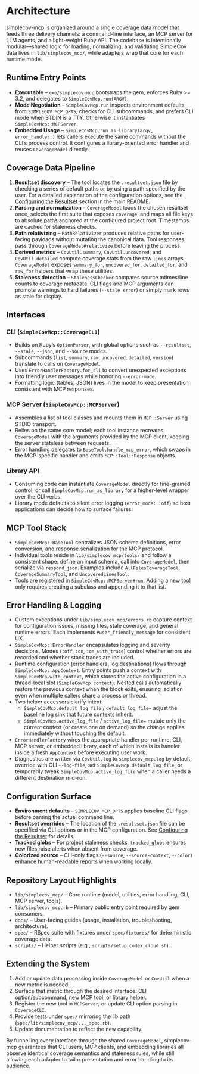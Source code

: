 # Architecture

simplecov-mcp is organized around a single coverage data model that feeds three delivery channels: a command-line interface, an MCP server for LLM agents, and a light-weight Ruby API. The codebase is intentionally modular—shared logic for loading, normalizing, and validating SimpleCov data lives in `lib/simplecov_mcp/`, while adapters wrap that core for each runtime mode.

## Runtime Entry Points

- **Executable** – `exe/simplecov-mcp` bootstraps the gem, enforces Ruby >= 3.2, and delegates to `SimpleCovMcp.run(ARGV)`.
- **Mode Negotiation** – `SimpleCovMcp.run` inspects environment defaults from `SIMPLECOV_MCP_OPTS`, checks for CLI subcommands, and prefers CLI mode when STDIN is a TTY. Otherwise it instantiates `SimpleCovMcp::MCPServer`.
- **Embedded Usage** – `SimpleCovMcp.run_as_library(argv, error_handler:)` lets callers execute the same commands without the CLI’s process control. It configures a library-oriented error handler and reuses `CoverageModel` directly.

## Coverage Data Pipeline

1. **Resultset discovery** – The tool locates the `.resultset.json` file by checking a series of default paths or by using a path specified by the user. For a detailed explanation of the configuration options, see the [Configuring the Resultset](../README.md#configuring-the-resultset) section in the main README.
2. **Parsing and normalization** – `CoverageModel` loads the chosen resultset once, selects the first suite that exposes `coverage`, and maps all file keys to absolute paths anchored at the configured project root. Timestamps are cached for staleness checks.
3. **Path relativizing** – `PathRelativizer` produces relative paths for user-facing payloads without mutating the canonical data. Tool responses pass through `CoverageModel#relativize` before leaving the process.
4. **Derived metrics** – `CovUtil.summary`, `CovUtil.uncovered`, and `CovUtil.detailed` compute coverage stats from the raw `lines` arrays. `CoverageModel` exposes `summary_for`, `uncovered_for`, `detailed_for`, and `raw_for` helpers that wrap these utilities.
5. **Staleness detection** – `StalenessChecker` compares source mtimes/line counts to coverage metadata. CLI flags and MCP arguments can promote warnings to hard failures (`--stale error`) or simply mark rows as stale for display.

## Interfaces

### CLI (`SimpleCovMcp::CoverageCLI`)

- Builds on Ruby’s `OptionParser`, with global options such as `--resultset`, `--stale`, `--json`, and `--source` modes.
- Subcommands (`list`, `summary`, `raw`, `uncovered`, `detailed`, `version`) translate to calls on `CoverageModel`.
- Uses `ErrorHandlerFactory.for_cli` to convert unexpected exceptions into friendly user messages while honoring `--error-mode`.
- Formatting logic (tables, JSON) lives in the model to keep presentation consistent with MCP responses.

### MCP Server (`SimpleCovMcp::MCPServer`)

- Assembles a list of tool classes and mounts them in `MCP::Server` using STDIO transport.
- Relies on the same core model; each tool instance recreates `CoverageModel` with the arguments provided by the MCP client, keeping the server stateless between requests.
- Error handling delegates to `BaseTool.handle_mcp_error`, which swaps in the MCP-specific handler and emits `MCP::Tool::Response` objects.

### Library API

- Consuming code can instantiate `CoverageModel` directly for fine-grained control, or call `SimpleCovMcp.run_as_library` for a higher-level wrapper over the CLI verbs.
- Library mode defaults to silent error logging (`error_mode: :off`) so host applications can decide how to surface failures.

## MCP Tool Stack

- `SimpleCovMcp::BaseTool` centralizes JSON schema definitions, error conversion, and response serialization for the MCP protocol.
- Individual tools reside in `lib/simplecov_mcp/tools/` and follow a consistent shape: define an input schema, call into `CoverageModel`, then serialize via `respond_json`. Examples include `AllFilesCoverageTool`, `CoverageSummaryTool`, and `UncoveredLinesTool`.
- Tools are registered in `SimpleCovMcp::MCPServer#run`. Adding a new tool only requires creating a subclass and appending it to that list.

## Error Handling & Logging

- Custom exceptions under `lib/simplecov_mcp/errors.rb` capture context for configuration issues, missing files, stale coverage, and general runtime errors. Each implements `#user_friendly_message` for consistent UX.
- `SimpleCovMcp::ErrorHandler` encapsulates logging and severity decisions. Modes (`:off`, `:on`, `:on_with_trace`) control whether errors are recorded and whether stack traces are included.
- Runtime configuration (error handlers, log destinations) flows through `SimpleCovMcp::AppContext`. Entry points push a context with `SimpleCovMcp.with_context`, which stores the active configuration in a thread-local slot (`SimpleCovMcp.context`). Nested calls automatically restore the previous context when the block exits, ensuring isolation even when multiple callers share a process or thread.
- Two helper accessors clarify intent:
  - `SimpleCovMcp.default_log_file` / `default_log_file=` adjust the baseline log sink that future contexts inherit.
  - `SimpleCovMcp.active_log_file` / `active_log_file=` mutate only the current context (or create one on demand) so the change applies immediately without touching the default.
- `ErrorHandlerFactory` wires the appropriate handler per runtime: CLI, MCP server, or embedded library, each of which installs its handler inside a fresh `AppContext` before executing user work.
- Diagnostics are written via `CovUtil.log` to `simplecov_mcp.log` by default; override with CLI `--log-file`, set `SimpleCovMcp.default_log_file`, or temporarily tweak `SimpleCovMcp.active_log_file` when a caller needs a different destination mid-run.

## Configuration Surface

- **Environment defaults** – `SIMPLECOV_MCP_OPTS` applies baseline CLI flags before parsing the actual command line.
- **Resultset overrides** – The location of the `.resultset.json` file can be specified via CLI options or in the MCP configuration. See [Configuring the Resultset](../README.md#configuring-the-resultset) for details.
- **Tracked globs** – For project staleness checks, `tracked_globs` ensures new files raise alerts when absent from coverage.
- **Colorized source** – CLI-only flags (`--source`, `--source-context`, `--color`) enhance human-readable reports when working locally.

## Repository Layout Highlights

- `lib/simplecov_mcp/` – Core runtime (model, utilities, error handling, CLI, MCP server, tools).
- `lib/simplecov_mcp.rb` – Primary public entry point required by gem consumers.
- `docs/` – User-facing guides (usage, installation, troubleshooting, architecture).
- `spec/` – RSpec suite with fixtures under `spec/fixtures/` for deterministic coverage data.
- `scripts/` – Helper scripts (e.g., `scripts/setup_codex_cloud.sh`).

## Extending the System

1. Add or update data processing inside `CoverageModel` or `CovUtil` when a new metric is needed.
2. Surface that metric through the desired interface: CLI option/subcommand, new MCP tool, or library helper.
3. Register the new tool in `MCPServer`, or update CLI option parsing in `CoverageCLI`.
4. Provide tests under `spec/` mirroring the lib path (`spec/lib/simplecov_mcp/..._spec.rb`).
5. Update documentation to reflect the new capability.

By funnelling every interface through the shared `CoverageModel`, simplecov-mcp guarantees that CLI users, MCP clients, and embedding libraries all observe identical coverage semantics and staleness rules, while still allowing each adapter to tailor presentation and error handling to its audience.
